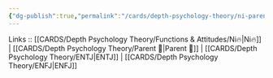 ```yaml
---
{"dg-publish":true,"permalink":"/cards/depth-psychology-theory/ni-parent/","noteIcon":"","created":"2023-01-05T12:11:48.364+01:00","updated":"2023-04-10T21:30:13.349+02:00"}
---
```


Links :: [[CARDS/Depth Psychology Theory/Functions & Attitudes/Ni🔥\|Ni🔥]] | [[CARDS/Depth Psychology Theory/Parent 🤨\|Parent 🤨]] | [[CARDS/Depth Psychology Theory/ENTJ\|ENTJ]] | [[CARDS/Depth Psychology Theory/ENFJ\|ENFJ]]
